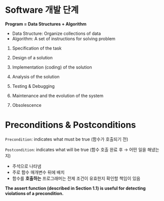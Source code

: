 # Software 개발 단계

**Program = Data Structures + Algorithm**

- Data Structure: Organize collections of data
- Algorithm: A set of instructions for solving problem

1. Specification of the task

2. Design of a solution

3. Implementation (coding) of the solution

4. Analysis of the solution

5. Testing & Debugging

6. Maintenance and the evolution of the system

7. Obsolescence

# Preconditions & Postconditions

`Precondition`: indicates what must be true (함수가 호출되기 전)

`Postcondition`: indicates what will be true (함수 호출 완료 후 → 어떤 일을 해냈는지)

- 주석으로 나타냄
- 주로 함수 매개변수 뒤에 배치
- 함수를 **호출하는** 프로그래머는 전제 조건이 유효한지 확인할 책임이 있음

**The assert function (described in Section 1.1) is useful for detecting violations of a precondition.**
